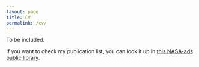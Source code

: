 ```yaml
---
layout: page
title: CV
permalink: /cv/
---
```


To be included.

If you want to check my publication list, you can look it up in [this NASA-ads public library][ads].

[ads]: https://ui.adsabs.harvard.edu/user/libraries/p4c4ALc6QJqZCF8f27MOLA
